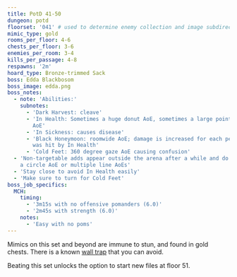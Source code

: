 ```yaml
---
title: PotD 41-50
dungeon: potd
floorset: '041' # used to determine enemy collection and image subdirectory
mimic_type: gold
rooms_per_floor: 4-6
chests_per_floor: 3-6
enemies_per_room: 3-4
kills_per_passage: 4-8
respawns: '2m'
hoard_type: Bronze-trimmed Sack
boss: Edda Blackbosom
boss_image: edda.png
boss_notes:
  - note: 'Abilities:'
    subnotes:
      - 'Dark Harvest: cleave'
      - 'In Health: Sometimes a huge donut AoE, sometimes a large pointblank
        AoE'
      - 'In Sickness: causes disease'
      - 'Black Honeymoon: roomwide AoE; damage is increased for each person who
        was hit by In Health'
      - 'Cold Feet: 360 degree gaze AoE causing confusion'
  - 'Non-targetable adds appear outside the arena after a while and do either
    a circle AoE or multiple line AoEs'
  - 'Stay close to avoid In Health easily'
  - 'Make sure to turn for Cold Feet'
boss_job_specifics:
  MCH:
    timing:
      - '3m15s with no offensive pomanders (6.0)'
      - '2m45s with strength (6.0)'
    notes:
      - 'Easy with no poms'
---
```


Mimics on this set and beyond are immune to stun, and found in gold chests.
There is a known [wall trap](/wall_traps.html#potd-31-49) that you can avoid.

Beating this set unlocks the option to start new files at floor 51.
